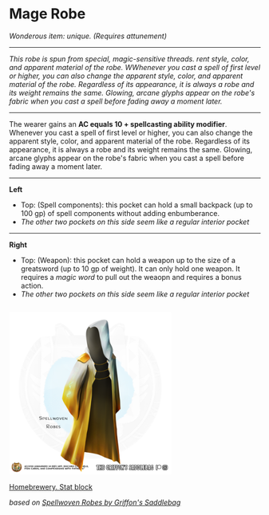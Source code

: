 # Mage Robe
*Wonderous item: unique. (Requires attunement)*
___

*This robe is spun from special, magic-sensitive threads. rent style, color, and apparent material of the robe. WWhenever you cast a spell of first level or higher, you can also change the apparent style, color, and apparent material of the robe. Regardless of its appearance, it is always a robe and its weight remains the same. Glowing, arcane glyphs appear on the robe's fabric when you cast a spell before fading away a moment later.*
___

The wearer gains an **AC equals 10 +  spellcasting ability modifier**. Whenever you cast a spell of first level or higher, you can also change the apparent style, color, and apparent material of the robe. Regardless of its appearance, it is always a robe and its weight remains the same. Glowing, arcane glyphs appear on the robe's fabric when you cast a spell before fading away a moment later.
___

**Left**
 * Top: (Spell components): this pocket can hold a small backpack (up to 100 gp) of spell components without adding enbumberance. 
 * *The other two pockets on this side seem like a regular interior pocket*
___
 
**Right**
 * Top: (Weapon): this pocket can hold a weapon up to the size of a greatsword (up to 10 gp of weight). It can only hold one weapon. It requires a *magic word* to pull out the weaopn and requires a bonus action. 
 * *The other two pockets on this side seem like a regular interior pocket*
 
 ```
```


 <img 
  src='https://raw.githubusercontent.com/gregofgreg5/magick-ink2020/main/images/mage-robes.png' 
  style='width:325px' />

[Homebrewery. Stat block](https://homebrewery.naturalcrit.com/share/1--2wnfXd0AYkLLiyJbDoaSgOTaLjNHsG1DzQaCWw5LPo)

*based on [Spellwoven Robes by Griffon's Saddlebag](https://www.reddit.com/r/TheGriffonsSaddlebag/comments/b25sex/the_griffons_saddlebag_spellwoven_robes_wondrous/)*
